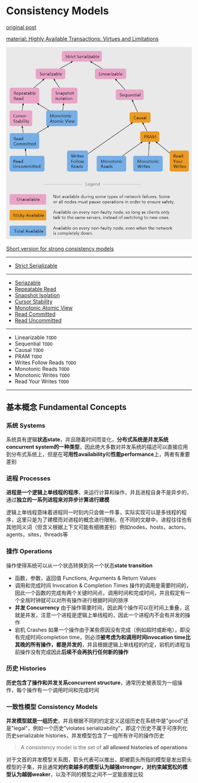# Consistency Models

[original post](https://jepsen.io/consistency)

[material: Highly Available Transactions: Virtues and Limitations](https://amplab.cs.berkeley.edu/wp-content/uploads/2013/10/hat-vldb2014.pdf)

![overview](images/0.png)

[Short version for strong consistency models](Strong_consistency_models.md)

------------------

- [Strict Serializable](Strict_Serializability.md)

------------------

- [Seriazable](Serializability.md)
- [Repeatable Read](Repeatable_Read.md)
- [Snapshot Isolation](Snapshot_Isolation.md)
- [Cursor Stability](Cursor_Stability.md)
- [Monotonic Atomic View](Monotonic_Atomic_View.md)
- [Read Committed](Read_Committed.md)
- [Read Uncommitted](Read_Uncommitted.md)

------------------

- Linearizable `TODO`
- Sequential `TODO`
- Causal `TODO`
- PRAM `TODO`
- Writes Follow Reads `TODO`
- Monotonic Reads `TODO`
- Monotonic Writes `TODO`
- Read Your Writes `TODO`

------------------

## 基本概念 Fundamental Concepts

### 系统 Systems

系统具有逻辑**状态state**，并且随着时间而变化，**分布式系统是并发系统concurrent system的一种类型**，因此绝大多数对并发系统的描述可以直接应用到分布式系统上，但是在**可用性availability**和**性能performance**上，两者有重要差别

### 进程 Processes

**进程是一个逻辑上单线程的程序**，来运行计算和操作，并且进程自身不是异步的，通过**独立的一系列进程来对异步计算进行建模**

逻辑上单线程意味着进程同一时刻内只会做一件事，实际实现可以是多线程的程序，这里只是为了建模而对进程的概念进行限制，在不同的文献中，进程往往也有其他同义词（但含义根据上下文可能有细微差别）例如nodes，hosts，actors，agents，sites，threads等

### 操作 Operations

操作使得系统可以从一个状态转换到另一个状态**state transition**

- 函数，参数，返回值 Functions, Arguments & Return Values
- 调用和完成时间 Invocation & Completion Times
  操作的调用是需要时间的，因此一个函数的完成有两个关键时间点，调用时间和完成时间，并且假定有一个全局时钟就可以对所有操作进行根据时间的排序
- **并发 Concurrency**
  由于操作需要时间，因此两个操作可以在时间上重叠，这就是并发，注意一个进程是逻辑上单线程的，因此一个进程内不会有并发的操作
- 宕机 Crashes
  如果一个操作由于某些原因没有完成（例如超时或断电），即没有完成时间completion time，则必须**被考虑为和调用时间invocation time比其晚的所有操作，都是并发的**，并且根据逻辑上单线程的约定，宕机的进程当前操作没有完成因此**后续不会再执行任何新的操作**

### 历史 Histories

**历史包含了操作和并发关系concurrent structure**，通常历史被表现为一组操作，每个操作有一个调用时间和完成时间

### 一致性模型 Consistency Models

**并发模型就是一组历史**，并且根据不同的约定定义这组历史在系统中是"good"还是"legal"，例如一个历史"violates serializability"，即这个历史不属于可序列化历史serializable histories，并发模型包含了一组所有许可的操作历史

> A consistency model is the set of **all allowed histories of operations**

对于文首的并发模型关系图，箭头代表可以推出，即被箭头所指的模型是发出箭头模型的子集，并且通常**对约束越多的模型认为越强stronger，对约束越宽松的模型认为越弱weaker**，以及不同的模型之间不一定能直接比较
